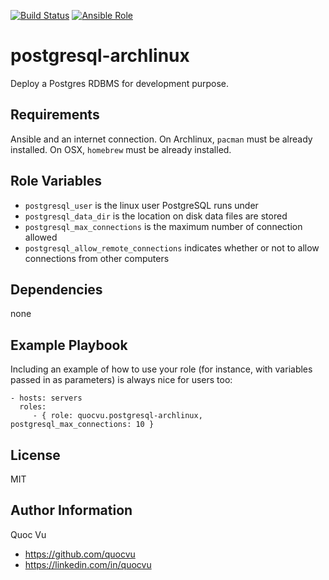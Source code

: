 [![Build Status](https://img.shields.io/travis/quocvu/postgresql-archlinux.svg)](https://travis-ci.org/quocvu/postgresql-archlinux)
[![Ansible Role](https://img.shields.io/ansible/role/20210.svg)](https://galaxy.ansible.com/quocvu/postgresql-archlinux)

postgresql-archlinux
====================

Deploy a Postgres RDBMS for development purpose.  

Requirements
------------

Ansible and an internet connection.
On Archlinux, `pacman` must be already installed.
On OSX, `homebrew` must be already installed.


Role Variables
--------------

* `postgresql_user` is the linux user PostgreSQL runs under
* `postgresql_data_dir` is the location on disk data files are stored
* `postgresql_max_connections` is the maximum number of connection allowed
* `postgresql_allow_remote_connections` indicates whether or not to allow connections from other computers

Dependencies
------------

none

Example Playbook
----------------

Including an example of how to use your role (for instance, with variables passed in as parameters) is always nice for users too:

```
- hosts: servers
  roles:
     - { role: quocvu.postgresql-archlinux, postgresql_max_connections: 10 }
```

License
-------

MIT

Author Information
------------------

Quoc Vu  

* https://github.com/quocvu
* https://linkedin.com/in/quocvu  

